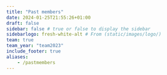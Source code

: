 ```yaml
---
title: "Past members"
date: 2024-01-25T21:55:26+01:00
draft: false
sidebar: false # true or false to display the sidebar
sidebarlogo: fresh-white-alt # From (static/images/logo/)
team: true
team_year: "team2023"
include_footer: true
aliases:
    - /pastmembers
---
```

